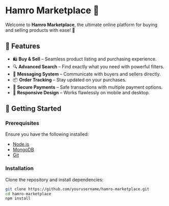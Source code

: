 # Hamro Marketplace 🛒  

Welcome to **Hamro Marketplace**, the ultimate online platform for buying and selling products with ease! 🚀  

## 🌟 Features  

- 🛍️ **Buy & Sell** – Seamless product listing and purchasing experience.  
- 🔍 **Advanced Search** – Find exactly what you need with powerful filters.  
- 💬 **Messaging System** – Communicate with buyers and sellers directly.  
- 📦 **Order Tracking** – Stay updated on your purchases.  
- 🔐 **Secure Payments** – Safe transactions with multiple payment options.  
- 📱 **Responsive Design** – Works flawlessly on mobile and desktop.  

## 🚀 Getting Started  

### Prerequisites  
Ensure you have the following installed:  
- [Node.js](https://nodejs.org/)  
- [MongoDB](https://www.mongodb.com/)  
- [Git](https://git-scm.com/)  

### Installation  

Clone the repository and install dependencies:  

```bash
git clone https://github.com/yourusername/hamro-marketplace.git
cd hamro-marketplace
npm install

